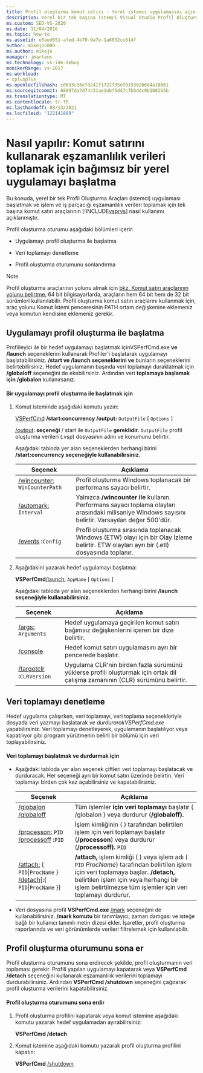 ```yaml
---
title: Profil oluşturma komut satırı - Yerel istemci uygulamasını açın, eşzamanlılık verilerini al
description: Yerel bir tek başına istemci Visual Studio Profil Oluşturma Araçları ve işlem ve iş parçacığı eşzamanlılık verileri toplamak için komut satırı araçlarını kullanmayı öğrenin.
ms.custom: SEO-VS-2020
ms.date: 11/04/2016
ms.topic: how-to
ms.assetid: e5aed651-afed-4b70-9a7e-1a6032cc614f
author: mikejo5000
ms.author: mikejo
manager: jmartens
ms.technology: vs-ide-debug
monikerRange: vs-2017
ms.workload:
- cplusplus
ms.openlocfilehash: cd633c38efd241f1721f35ef0153826604a18661
ms.sourcegitcommit: 68897da7d74c31ae1ebf5d47c7b5ddc9b108265b
ms.translationtype: MT
ms.contentlocale: tr-TR
ms.lasthandoff: 08/13/2021
ms.locfileid: "122141889"
---
```

# <a name="how-to-launch-a-stand-alone-native-application-with-the-profiler-to-collect-concurrency-data-by-using-the-command-line"></a>Nasıl yapılır: Komut satırını kullanarak eşzamanlılık verileri toplamak için bağımsız bir yerel uygulamayı başlatma
Bu konuda, yerel bir tek Profil Oluşturma Araçları (istemci) uygulaması başlatmak ve işlem ve iş parçacığı eşzamanlılık verileri toplamak için tek başına komut satırı araçlarının [!INCLUDE[vsprvs](../code-quality/includes/vsprvs_md.md)] nasıl kullanımı açıklanmıştır.

 Profil oluşturma oturumu aşağıdaki bölümleri içerir:

- Uygulamayı profil oluşturma ile başlatma

- Veri toplamayı denetleme

- Profil oluşturma oturumunu sonlandırma

> [!NOTE]
> Profil oluşturma araçlarının yolunu almak için [bkz. Komut satırı araçlarının yolunu belirtme.](../profiling/specifying-the-path-to-profiling-tools-command-line-tools.md) 64 bit bilgisayarlarda, araçların hem 64 bit hem de 32 bit sürümleri kullanılabilir. Profil oluşturma komut satırı araçlarını kullanmak için, araç yolunu Komut İstemi penceresinin PATH ortam değişkenine eklemeniz veya komutun kendisine eklemeniz gerekir.

## <a name="start-the-application-with-the-profiler"></a>Uygulamayı profil oluşturma ile başlatma
 Profilleyici ile bir hedef uygulamayı başlatmak [](../profiling/vsperfcmd.md)içinVSPerfCmd.exe **ve /launch** seçeneklerini kullanarak Profiler'i başlatarak uygulamayı başlatabilirsiniz.  **/start ve /launch** **seçeneklerini ve** bunların seçeneklerini belirtebilirsiniz. Hedef uygulamanın başında veri toplamayı duraklatmak için **/globaloff** seçeneğini de ekebilirsiniz. Ardından veri **toplamaya başlamak için /globalon** kullanırsanız.

#### <a name="to-start-an-application-with-the-profiler"></a>Bir uygulamayı profil oluşturma ile başlatmak için

1. Komut isteminde aşağıdaki komutu yazın:

     [VSPerfCmd](../profiling/vsperfcmd.md) **/start:concurrency /output:** `OutputFile` [ `Options` ]

     [/output](../profiling/output.md)**: seçeneği** / start ile `OutputFile` **gereklidir.** `OutputFile` profil oluşturma verileri (.vsp) dosyasının adını ve konumunu belirtir.

     Aşağıdaki tabloda yer alan seçeneklerden herhangi birini **/start:concurrency seçeneğiyle kullanabilirsiniz.**

    |Seçenek|Açıklama|
    |------------|-----------------|
    |[/wincounter:](../profiling/wincounter.md) `WinCounterPath`|Profil oluşturma Windows toplanacak bir performans sayacı belirtir.|
    |[/automark:](../profiling/automark.md) `Interval`|Yalnızca **/wincounter ile** kullanın. Performans sayacı toplama olayları arasındaki milisaniye Windows sayısını belirtir. Varsayılan değer 500'dür.|
    |[/events](../profiling/events-vsperfcmd.md) **:**`Config`|Profil oluşturma sırasında toplanacak Windows (ETW) olayı için bir Olay İzleme belirtir. ETW olayları ayrı bir (.etl) dosyasında toplanır.|

2. Aşağıdakini yazarak hedef uygulamayı başlatma:

     **VSPerfCmd**[/launch:](../profiling/launch.md)  `AppName` [ `Options` ]  

     Aşağıdaki tabloda yer alan seçeneklerden herhangi birini **/launch seçeneğiyle kullanabilirsiniz.**

    |Seçenek|Açıklama|
    |------------|-----------------|
    |[/args:](../profiling/args.md) `Arguments`|Hedef uygulamaya geçirilen komut satırı bağımsız değişkenlerini içeren bir dize belirtir.|
    |[/console](../profiling/console.md)|Hedef komut satırı uygulamasını ayrı bir pencerede başlatır.|
    |[/targetclr](../profiling/targetclr.md) **:**`CLRVersion`|Uygulama CLR'nin birden fazla sürümünü yüklerse profili oluşturmak için ortak dil çalışma zamanının (CLR) sürümünü belirtir.|

## <a name="control-data-collection"></a>Veri toplamayı denetleme
 Hedef uygulama çalışırken, veri toplamayı, veri toplama seçenekleriyle dosyada veri yazmayı başlatarak *ve durdurarakVSPerfCmd.exe* yapabilirsiniz. Veri toplamayı denetleyerek, uygulamanın başlatılıyor veya kapatılıyor gibi program yürütmenin belirli bir bölümü için veri toplayabilirsiniz.

#### <a name="to-start-and-stop-data-collection"></a>Veri toplamayı başlatmak ve durdurmak için

- Aşağıdaki tabloda yer alan seçenek çiftleri veri toplamayı başlatacak ve durduracak. Her seçeneği ayrı bir komut satırı üzerinde belirtin. Veri toplamayı birden çok kez açabilirsiniz ve kapatabilirsiniz.

    |Seçenek|Açıklama|
    |------------|-----------------|
    |[/globalon /globaloff](../profiling/globalon-and-globaloff.md)|Tüm işlemler **için veri toplamayı** başlatır ( /globalon ) veya durdurur (**/globaloff).**|
    |[/processon:](../profiling/processon-and-processoff.md)  `PID` [/processoff](../profiling/processon-and-processoff.md) **:**`PID`|İşlem kimliğinin ( ) tarafından belirtilen işlem için veri toplamayı başlatır (**/processon**) veya durdurur (**/processoff).** `PID`|
    |[/attach:](../profiling/attach.md) { `PID`&#124;`ProcName` } [/detach](../profiling/detach.md)[**:**{ `PID`&#124;`ProcName` }]|**/attach,** işlem kimliği ( ) veya işlem adı ( `PID` *ProcName*) tarafından belirtilen işlem için veri toplamaya başlar. **/detach,** belirtilen işlem için veya herhangi bir işlem belirtilmezse tüm işlemler için veri toplamayı durdurur.|

- Veri dosyasına profil **VSPerfCmd.exe** [/mark](../profiling/mark.md) seçeneğini de kullanabilirsiniz. **/mark komutu** bir tanımlayıcı, zaman damgası ve isteğe bağlı bir kullanıcı tanımlı metin dizesi ekler. İşaretler, profil oluşturma raporlarında ve veri görünümlerde verileri filtrelemek için kullanılabilir.

## <a name="end-the-profiling-session"></a>Profil oluşturma oturumunu sona er
 Profil oluşturma oturumunu sona erdirecek şekilde, profil oluşturmanın veri toplaması gerekir. Profili yapılan uygulamayı kapatarak veya **VSPerfCmd /detach** seçeneğini kullanarak eşzamanlılık verilerini toplamayı durdurabilirsiniz. Ardından **VSPerfCmd /shutdown** seçeneğini çağırarak profil oluşturma verilerini kapatabilirsiniz.

#### <a name="to-end-a-profiling-session"></a>Profil oluşturma oturumunu sona erdir

1. Profil oluşturma profilini kapatarak veya komut istemine aşağıdaki komutu yazarak hedef uygulamadan ayırabilirsiniz:

     **VSPerfCmd /detach**

2. Komut istemine aşağıdaki komutu yazarak profil oluşturma profilini kapatın:

     **VSPerfCmd**  [/shutdown](../profiling/shutdown.md)